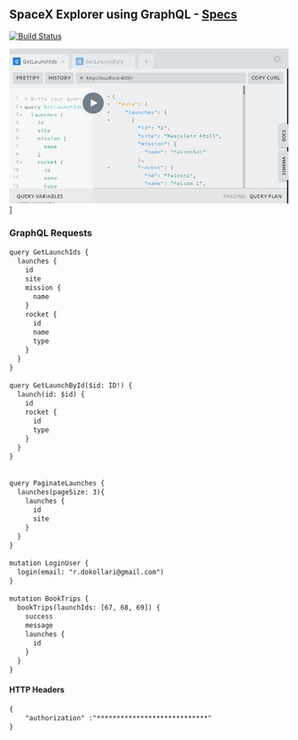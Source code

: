 ## SpaceX Explorer using GraphQL - [Specs](https://www.apollographql.com/docs/tutorial/introduction/)

[![Build Status](https://jenkins.rdok.dev/buildStatus/icon?job=space-explorer%2FAPI)](https://jenkins.rdok.dev/view/Training/job/space-explorer/job/API/)

[![graphql-playground](https://raw.githubusercontent.com/rdok/space-explorer/master/graphql-playground.png)](https://api.space-explorer.rdok.dev/)]

### GraphQL Requests

```
query GetLaunchIds {
  launches {
    id
    site
    mission {
      name
    }
    rocket {
      id
      name
      type
    }
  }
}

query GetLaunchById($id: ID!) {
  launch(id: $id) {
    id
    rocket {
      id
      type
    }
  }
}


query PaginateLaunches {
  launches(pageSize: 3){
    launches {
      id
      site
    }
  }
}

mutation LoginUser {
  login(email: "r.dokollari@gmail.com")
}

mutation BookTrips {
  bookTrips(launchIds: [67, 68, 69]) {
    success
    message
    launches {
      id
    }
  }
}
```

#### HTTP Headers
```
{
	"authorization" :"****************************"
}
```
